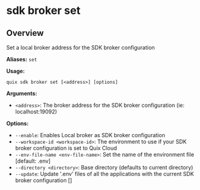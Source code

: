 # sdk broker set

## Overview

Set a local broker address for the SDK broker configuration

**Aliases:** `set`

**Usage:**

```
quix sdk broker set [<address>] [options]
```

**Arguments:**

- `<address>`: The broker address for the SDK broker configuration (ie: localhost:19092)

**Options:**

- `--enable`: Enables Local broker as SDK broker configuration
- `--workspace-id <workspace-id>`: The environment to use if your SDK broker configuration is set to Quix Cloud
- `--env-file-name <env-file-name>`: Set the name of the environment file [default: .env]
- `--directory <directory>`: Base directory (defaults to current directory)
- `--update`: Update '.env' files of all the applications with the current SDK broker configuration []

